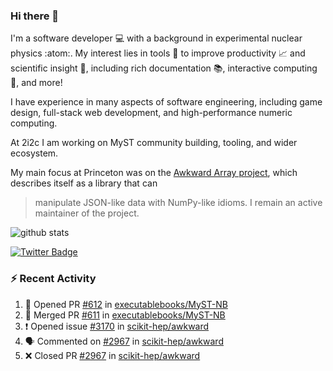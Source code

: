 ### Hi there 👋 

I'm a software developer 💻 with a background in experimental nuclear physics :atom:. My interest lies in tools :wrench: to improve productivity :chart_with_upwards_trend: and scientific insight :telescope:, including rich documentation 📚, interactive computing 🧮, and more! 

I have experience in many aspects of software engineering, including game design, full-stack web development, and high-performance numeric computing. 

At 2i2c I am working on MyST community building, tooling, and wider ecosystem. 

My main focus at Princeton was on the [Awkward Array project](awkward-array.org/), which describes itself as a library that can 
> manipulate JSON-like data with NumPy-like idioms. I remain an active maintainer of the project. 

![github stats](https://github-readme-stats.vercel.app/api?username=agoose77&show_icons=true&hide_rank=true&hide_title=true&bg_color=30,e76445,904e95&text_color=efe3ec&icon_color=efe3ec)
<!--
**agoose77/agoose77** is a ✨ _special_ ✨ repository because its `README.md` (this file) appears on your GitHub profile.

Here are some ideas to get you started:

- 🔭 I’m currently working on ...
- 🌱 I’m currently learning ...
- 👯 I’m looking to collaborate on ...
- 🤔 I’m looking for help with ...
- 💬 Ask me about ...
- 📫 How to reach me: ...
- 😄 Pronouns: ...
- ⚡ Fun fact: ...
-->

[![Twitter Badge](https://img.shields.io/twitter/follow/agoose77?style=flat-square&logo=Twitter&logoColor=white&color=cornflowerblue)](https://twitter.com/agoose77)

### :zap: Recent Activity

<!--START_SECTION:activity-->
1. 💪 Opened PR [#612](https://github.com/executablebooks/MyST-NB/pull/612) in [executablebooks/MyST-NB](https://github.com/executablebooks/MyST-NB)
2. 🎉 Merged PR [#611](https://github.com/executablebooks/MyST-NB/pull/611) in [executablebooks/MyST-NB](https://github.com/executablebooks/MyST-NB)
3. ❗ Opened issue [#3170](https://github.com/scikit-hep/awkward/issues/3170) in [scikit-hep/awkward](https://github.com/scikit-hep/awkward)
4. 🗣 Commented on [#2967](https://github.com/scikit-hep/awkward/pull/2967#issuecomment-2194327626) in [scikit-hep/awkward](https://github.com/scikit-hep/awkward)
5. ❌ Closed PR [#2967](https://github.com/scikit-hep/awkward/pull/2967) in [scikit-hep/awkward](https://github.com/scikit-hep/awkward)
<!--END_SECTION:activity-->

